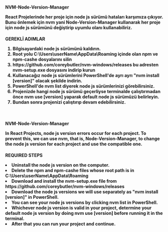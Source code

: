 <h4>NVM-Node-Version-Manager</p>
<p>React Projelerinde her proje için node js sürümü hataları karşımıza çıkıyor. Bunu önlemek için nvm yani Node-Version-Manager kullanarak her proje için node js sürümünü değiştirip uyumlu olanı kullanabiliriz.</p>

<h4>GEREKLİ ADIMLAR</p>
<ol>
  <li>Bilgisayardaki node js sürümünü kaldırın.</li>
  <li>Root yolu C:\Users\userName\AppData\Roaming içinde olan npm ve npm-cashe dosyalarını silin</li>
  <li>https://github.com/coreybutler/nvm-windows/releases bu adresten nvm-setup.exe dosyasını indirip kurun</li>
  <li>Kullanacağız node js sürümlerini PowerShell'de ayrı ayrı "nvm install [version]" olacak şekilde indirin.</li>
  <li>PowerShell'de nvm list diyerek node js sürümlerinizi görebilirsiniz.</li>
  <li>Projenizde hangi node js sürümü geçerliyse terminalde çalıştırmadan önce nvm use [version] yaparak default node js sürümüzü belirleyin.</li>
  <li>Bundan sonra projenizi çalıştırıp devam edebilirsiniz.</li>
</ol>
<br/>
<h4>NVM-Node-Version-Manager</p>
<p>In React Projects, node js version errors occur for each project. To prevent this, we can use nvm, that is, Node-Version-Manager, to change the node js version for each project and use the compatible one.</p>
<h4>REQUIRED STEPS</p>
<be>
   <li>Uninstall the node js version on the computer.</li>
   <li>Delete the npm and npm-cashe files whose root path is in C:\Users\userName\AppData\Roaming</li>
   <li>Download and install the nvm-setup.exe file from https://github.com/coreybutler/nvm-windows/releases</li>
   <li>Download the node js versions we will use separately as "nvm install [version]" in PowerShell.</li>
   <li>You can see your node js versions by clicking nvm list in PowerShell.</li>
   <li>Whichever node js version is valid in your project, determine your default node js version by doing nvm use [version] before running it in the terminal.</li>
   <li>After that you can run your project and continue.</li>
</ol>
